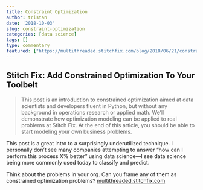 ```yaml
---
title: Constraint Optimization
author: tristan
date: '2018-10-03'
slug: constraint-optimization
categories: [data science]
tags: []
type: commentary
featured: ["https://multithreaded.stitchfix.com/blog/2018/06/21/constrained-optimization/"]
---
```

## Stitch Fix: Add Constrained Optimization To Your Toolbelt

> This post is an introduction to constrained optimization aimed at data scientists and developers fluent in Python, but without any background in operations research or applied math. We’ll demonstrate how optimization modeling can be applied to real problems at Stitch Fix. At the end of this article, you should be able to start modeling your own business problems.

This post is a great intro to a surprisingly underutilized technique. I personally don’t see many companies attempting to answer “how can I perform this process X% better” using data science—I see data science being more commonly used today to classify and predict.

Think about the problems in your org. Can you frame any of them as constrained optimization problems?
[multithreaded.stitchfix.com](https://multithreaded.stitchfix.com/blog/2018/06/21/constrained-optimization)
